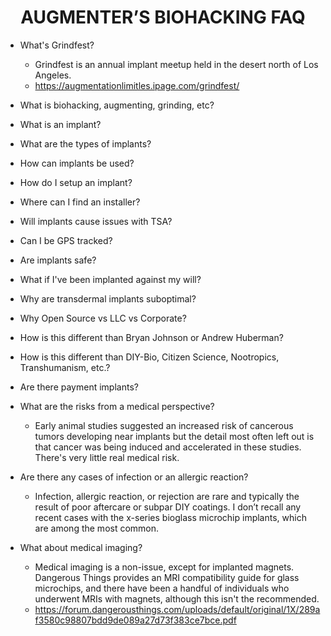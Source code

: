 <div align="center"> 

# AUGMENTER’S BIOHACKING FAQ

</div>

- What's Grindfest?
  - Grindfest is an annual implant meetup held in the desert north of Los Angeles.
  - https://augmentationlimitles.ipage.com/grindfest/

- What is biohacking, augmenting, grinding, etc?

- What is an implant?

- What are the types of implants?

- How can implants be used?

- How do I setup an implant?

- Where can I find an installer?

- Will implants cause issues with TSA?

- Can I be GPS tracked?

- Are implants safe?

- What if I've been implanted against my will?

- Why are transdermal implants suboptimal?

- Why Open Source vs LLC vs Corporate?

- How is this different than Bryan Johnson or Andrew Huberman?

- How is this different than DIY-Bio, Citizen Science, Nootropics, Transhumanism, etc.?

- Are there payment implants?

- What are the risks from a medical perspective?

  - Early animal studies suggested an increased risk of cancerous tumors developing near implants but the detail most often left out is that cancer was being induced and accelerated in these studies. There's very little real medical risk. 

- Are there any cases of infection or an allergic reaction?

  - Infection, allergic reaction, or rejection are rare and typically the result of poor aftercare or subpar DIY coatings. I don’t recall any recent cases with the x-series bioglass microchip implants, which are among the most common.

- What about medical imaging?

  - Medical imaging is a non-issue, except for implanted magnets. Dangerous Things provides an MRI compatibility guide for glass microchips, and there have been a handful of individuals who underwent MRIs with magnets, although this isn't the recommended.
  - https://forum.dangerousthings.com/uploads/default/original/1X/289af3580c98807bdd9de089a27d73f383ce7bce.pdf
